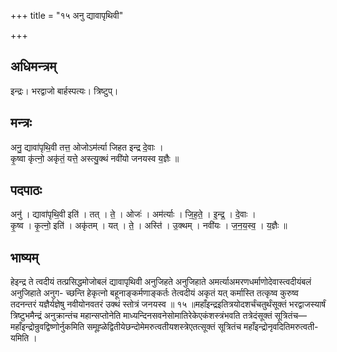 +++
title = "१५ अनु द्यावापृथिवी"

+++
## अधिमन्त्रम्
इन्द्रः। भरद्वाजो बार्हस्पत्यः। त्रिष्टुप्।

## मन्त्रः
अनु॒ द्यावा॑पृथि॒वी तत्त॒ ओजोऽम॑र्त्या जिहत इन्द्र दे॒वाः ।  
कृ॒ष्वा कृ॑त्नो॒ अकृ॑तं॒ यत्ते॒ अस्त्यु॒क्थं नवी॑यो जनयस्व य॒ज्ञैः ॥

## पदपाठः
अनु॑ । द्यावा॑पृथि॒वी इति॑ । तत् । ते॒ । ओजः॑ । अम॑र्त्याः । जि॒ह॒ते॒ । इ॒न्द्र॒ । दे॒वाः ।  
कृ॒ष्व । कृ॒त्नो॒ इति॑ । अकृ॑तम् । यत् । ते॒ । अस्ति॑ । उ॒क्थम् । नवी॑यः । ज॒न॒य॒स्व॒ । य॒ज्ञैः ॥

## भाष्यम्
हेइन्द्र ते त्वदीयं तत्प्रसिद्धमोजोबलं द्यावापृथिवी अनुजिहते अनुजिहाते अमर्त्याअमरणधर्माणोदेवास्त्वदीयंबलं अनुजिहाते अनुग- च्छन्ति हेकृत्नो बहूनाङ्कर्मणाङ्कर्तः तेत्वदीयं अकृतं यत् कर्मास्ति तत्कृष्व कुरुष्व तदनन्तरं यज्ञैर्यज्ञेषु नवीयोनवतरं उक्थं स्तोत्रं जनयस्व ॥ १५ ॥महाँइन्द्रइतित्रयोदशर्चंचतुर्थंसूक्तं भरद्वाजस्यार्षं त्रिष्टुभमैन्द्रं अनुक्रान्तंच महान्सप्तोनेति माध्यन्दिनसवनेसोमातिरेकेएकंशस्त्रंभवति तत्रेदंसूक्तं सूत्रितंच—महाँइन्द्रोन्रुवद्विष्णोर्नुकमिति समूह्ळेद्वितीयेछन्दोमेमरुत्वतीयशस्त्रेएतत्सूक्तं सूत्रितंच महाँइन्द्रोनृवदितिमरुत्वती- यमिति ।